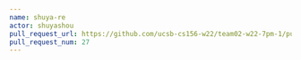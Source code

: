 ```yaml
---
name: shuya-re
actor: shuyashou
pull_request_url: https://github.com/ucsb-cs156-w22/team02-w22-7pm-1/pull/27
pull_request_num: 27
---
```

